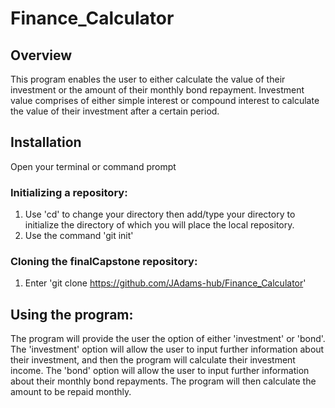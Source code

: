 # Finance_Calculator

## Overview
This program enables the user to either calculate the value of their investment or the amount of their monthly bond repayment.
Investment value comprises of either simple interest or compound interest to calculate the value of their investment after a certain period.

## Installation
Open your terminal or command prompt

### Initializing a repository:
1) Use 'cd' to change your directory then add/type your directory to initialize the directory of which you will place the local repository.
2) Use the command 'git init'

### Cloning the finalCapstone repository:
1) Enter 'git clone https://github.com/JAdams-hub/Finance_Calculator'

## Using the program:
The program will provide the user the option of either 'investment' or 'bond'. 
The 'investment' option will allow the user to input further information about their investment, and then the program will calculate their investment income.
The 'bond' option will allow the user to input further information about their monthly bond repayments. The program will then calculate the amount to be repaid monthly.
